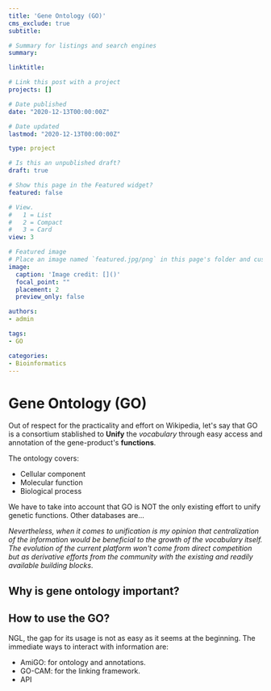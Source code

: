 ```yaml
---
title: 'Gene Ontology (GO)'
cms_exclude: true
subtitle: 

# Summary for listings and search engines
summary:

linktitle:

# Link this post with a project
projects: []

# Date published
date: "2020-12-13T00:00:00Z"

# Date updated
lastmod: "2020-12-13T00:00:00Z"

type: project

# Is this an unpublished draft?
draft: true

# Show this page in the Featured widget?
featured: false

# View.
#   1 = List
#   2 = Compact
#   3 = Card
view: 3

# Featured image
# Place an image named `featured.jpg/png` in this page's folder and customize its options here.
image:
  caption: 'Image credit: []()'
  focal_point: ""
  placement: 2
  preview_only: false

authors:
- admin

tags:
- GO

categories:
- Bioinformatics
---
```


# Gene Ontology (GO)
Out of respect for the practicality and effort on Wikipedia, let's say that GO is a consortium stablished to **Unify** the _vocabulary_ through easy access and annotation of the gene-product's **functions**.

The ontology covers:
- Cellular component
- Molecular function
- Biological process

We have to take into account that GO is NOT the only existing effort to unify genetic functions. Other databases are...

_Nevertheless, when it comes to unification is my opinion that centralization of the information would be beneficial to the growth of the vocabulary itself. The evolution of the current platform won't come from direct competition but as derivative efforts from the community with the existing and readily available building blocks_.


## Why is gene ontology important?

## How to use the GO?
NGL, the gap for its usage is not as easy as it seems at the beginning. The immediate ways to interact with information are:

- AmiGO: for ontology and annotations.
- GO-CAM: for the linking framework.
- API




